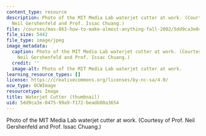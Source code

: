 ```yaml
---
content_type: resource
description: Photo of the MIT Media Lab waterjet cutter at work. (Courtesy of Prof.
  Neil Gershenfeld and Prof. Issac Chuang.)
file: /courses/mas-863-how-to-make-almost-anything-fall-2002/5dd9ca3e047599a9f172beadb00a3654_mas-863f02-th.jpg
file_size: 5442
file_type: image/jpeg
image_metadata:
  caption: Photo of the MIT Media Lab waterjet cutter at work. (Courtesy of Prof.
    Neil Gershenfeld and Prof. Issac Chuang.)
  credit: ''
  image-alt: Photo of the MIT Media Lab waterjet cutter at work.
learning_resource_types: []
license: https://creativecommons.org/licenses/by-nc-sa/4.0/
ocw_type: OCWImage
resourcetype: Image
title: Waterjet Cutter (thumbnail)
uid: 5dd9ca3e-0475-99a9-f172-beadb00a3654
---
```

Photo of the MIT Media Lab waterjet cutter at work. (Courtesy of Prof. Neil Gershenfeld and Prof. Issac Chuang.)